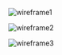 
![wireframe1](https://github.com/user-attachments/assets/3f3c2659-c279-4cbf-8a89-0cea6e1e8ece)



![wireframe2](https://github.com/user-attachments/assets/a4824458-161f-410c-a194-75dc116a31e8)




![wireframe3](https://github.com/user-attachments/assets/3204faf5-c621-490e-866c-b58e05c96f0c)
